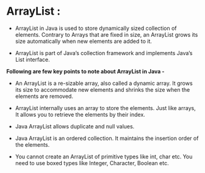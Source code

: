 **ArrayList :**
==============
  * ArrayList in Java is used to store dynamically sized collection of elements. Contrary to Arrays that are fixed in size, an ArrayList grows its size automatically when new elements are added to it.

  * ArrayList is part of Java’s collection framework and implements Java’s List interface.

**Following are few key points to note about ArrayList in Java -**

  * An ArrayList is a re-sizable array, also called a dynamic array. It grows its size to accommodate new elements and shrinks the size when the elements are removed.

  * ArrayList internally uses an array to store the elements. Just like arrays, It allows you to retrieve the elements by their index.

  * Java ArrayList allows duplicate and null values.

  * Java ArrayList is an ordered collection. It maintains the insertion order of the elements.

  * You cannot create an ArrayList of primitive types like int, char etc. You need to use boxed types like Integer, Character, Boolean etc.
